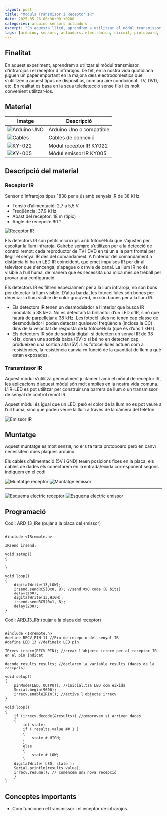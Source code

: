 ```yaml
---
layout: post
title: "Mòduls Transmisor i Receptor IR"
date: 2025-05-26 00:30:00 +0200
categories: arduino sensors actuadors
excerpt: "En aquesta lliçó, aprendrem a utilitzar el mòdul transmissor i receptor IR."
tags: [arduino, sensors, actuadors, electrònica, circuit, protoboard, led, resistència, potenciòmetre]
---
```


[img1]: /assets/imatges/ard/ard_13_01.png "receptor-ir"
[img2]: /assets/imatges/ard/ard_13_02.png "emissor-ir"
[img3]: /assets/imatges/ard/ard_13_03.png "muntatge-receptor"
[img4]: /assets/imatges/ard/ard_13_04.png "muntatge-emissor"
[img5]: /assets/imatges/ard/ard_13_05.png "esquema-electric-receptor"
[img6]: /assets/imatges/ard/ard_13_06.png "esquema-electric-emissor"
[img7]: /assets/imatges/mat/mat_unor3.png "Arduino Uno o compatible"
[img8]: /assets/imatges/mat/mat_cables.png "Cables"
[img9]: /assets/imatges/mat/mat_KY-022.png "KY-022"
[img10]: /assets/imatges/mat/mat_KY-005.png "KY-005"

## Finalitat

En aquest experiment, aprendrem a utilitzar el mòdul transmissor
d'infrarojos i el receptor d'infrarojos.
De fet, en la nostra vida quotidiana juguen un paper important en la
majoria dels electrodomèstics que s’utilitzen a aquest tipus de
dispositius, com ara aire condicionat, TV, DVD, etc. En realitat es basa
en la seua teledetecció sense fils i és molt convenient utilitzar-los.

## Material

| Imatge | Descripció |
| ------ | ---------- |
| ![Arduino UNO][img7]   | Arduino Uno o compatible  |
| ![Cables][img8]        | Cables de connexió        |
| ![KY-022][img9]        | Mòdul receptor IR KY022   |
| ![KY-005][img10]        | Mòdul emissor IR KY005    |

## Descripció del material

### Receptor IR

Sensor d'infrarojos tipus 1838 per a ús amb senyals IR de 38 KHz.

- Tensió d’alimentació: 2,7 a 5,5 V
- Freqüència: 37,9 KHz
- Abast del receptor: 18 m (típic)
- Angle de recepció: 90 °

![Receptor IR][img1]

Els detectors IR són petits microxips amb fotocèl·lula que s’ajusten per
escoltar la llum infraroja. Gairebé sempre s’utilitzen per a la detecció
de control remot: cada reproductor de TV i DVD en té un a la part
frontal per llegir el senyal IR des del comandament. A l'interior del
comandament a distància hi ha un LED IR coincident, que emet impulsos IR
per dir al televisor que s'encenga, s'apague o canvie de canal. La llum
IR no és visible a l’ull humà, de manera que es necessita una mica més
de treball per provar una configuració.

Els detectors IR es filtren especialment per a la llum infraroja, no són
bons per detectar la llum visible. D’altra banda, les fotocèl·lules són
bones per detectar la llum visible de color groc/verd, no són bones
per a la llum IR.

- Els detectors IR tenen un desmodulador a l’interior que busca IR
  modulats a 38 kHz. No es detectarà la brillantor d’un LED d’IR, sinó que
  haurà de parpellejar a 38 kHz. Les fotocèl·lules no tenen cap classe de
  desmodulador i poden detectar qualsevol freqüència (inclosa la CC) dins
  de la velocitat de resposta de la fotocèl·lula (que és d’uns 1 kHz).
- Els detectors IR són de sortida digital: si detecten un senyal IR de
  38 kHz, donen una sortida baixa (0V) o si bé no en detecten cap,
  produeixen una sortida alta (5V). Les fotocèl·lules actuen com a
  resistències, la resistència canvia en funció de la quantitat de llum a
  què estan exposades.

### Transmissor IR

Aquest mòdul s’utilitza generalment juntament amb el mòdul de receptor
IR, les aplicacions d’aquest mòdul són molt àmplies en la nostra vida
comuna. L'IR-LED es pot utilitzar per construir una barrera de llum o un
transmissor de senyal de control remot IR.

Aquest mòdul és igual que un LED, però el color de la llum no es pot
veure a l’ull humà, sinó que podeu veure la llum a través de la càmera
del telèfon.

![Emissor IR][img2]

## Muntatge

Aquest muntatge és molt senzill, no ens fa falta protoboard però en
canvi necessitem dues plaques arduino.

Els cables d’alimentació (5V i GND) tenen posicions fixes en la placa,
els cables de dades els conectarem en la entrada/eixida corresponent
segons indiquem en el codi

![Muntatge receptor][img3]
![Muntatge emissor][img4]

---

![Esquema elèctric receptor][img5]
![Esquema elèctric emissor][img6]

## Programació

Codi: ARD_13_IRe (pujar a la placa del emissor)

```Arduino

#include <IRremote.h>

IRsend irsend;

void setup()
{

}

void loop()
{
    digitalWrite(13,LOW);
    irsend.sendRC5(0x0, 8); //send 0x0 code (8 bits)
    delay(200);
    digitalWrite(13,HIGH);
    irsend.sendRC5(0x1, 8);
    delay(200);
}

```

Codi: ARD_13_IRr (pujar a la placa del receptor)

```Arduino

#include <IRremote.h>
#define RECV_PIN 11 //Pin de recepcio del senyal IR
#define LED 13 //defineix LED pin

IRrecv irrecv(RECV_PIN); //crear l'objecte irrecv per al receptor IR en el pin indicat

decode_results results; //declarem la variable results (dades de la recepcio)

void setup()
{
    pinMode(LED, OUTPUT); //inicialitza LED com eixida
    Serial.begin(9600);
    irrecv.enableIRIn(); //activa l'objecte irrecv
}

void loop()
{
    if (irrecv.decode(&results)) //comprovem si arriven dades
    {
        int state;
        if ( results.value ## 1 )
        {
            state # HIGH;
        }
        else
        {
            state # LOW;
        }
    digitalWrite( LED, state );
    Serial.println(results.value);
    irrecv.resume(); // comencem una nova recepció
    }
}

```

## Conceptes importants

- Com funcionen el transmissor i el receptor de infrarojos.
